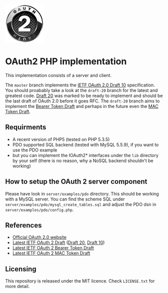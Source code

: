 ![OAuth 2 logo](Icon.png "OAuth 2 logo")
# OAuth2 PHP implementation
This implementation consists of a server and client.

The `master` branch implements the [IETF OAuth 2.0 Draft 10](http://tools.ietf.org/html/draft-ietf-oauth-v2-10) specification. You should proabably take a look at the `draft-20` branch for the latest and greatest code. [Draft 20](http://tools.ietf.org/html/draft-ietf-oauth-v2-20) was marked to be ready to implement and should be the last draft of OAuth 2.0 before it goes RFC. The `draft-20` branch aims to implement the [Bearer Token Draft](http://tools.ietf.org/html/draft-ietf-oauth-v2-bearer) and perhaps in the future even the [MAC Token Draft](http://tools.ietf.org/html/draft-hammer-oauth-v2-mac-token).

## Requirments
* A recent version of PHP5 (tested on PHP 5.3.5)
* PDO supported SQL backend (tested with MySQL 5.5.9), if you want to use the PDO example
 * but you can implement the IOAuth2* interfaces under the `lib` directory by your self (there is no reason, why a NoSQL backend shouldn't be working)

## How to setup the OAuth 2 server component
Please have look in  `server/examples/pdo` directory. This should be working with a MySQL server. You can find the scheme SQL under `server/examples/pdo/mysql_create_tables.sql` and adjust the PDO dsn in `server/examples/pdo/config.php`.

## References
* [Official OAuth 2.0 website](http://oauth.net/2/)
* [Latest IETF OAuth 2 Draft](http://tools.ietf.org/html/draft-ietf-oauth-v2) ([Draft 20](http://tools.ietf.org/html/draft-ietf-oauth-v2-20), [Draft 10](http://tools.ietf.org/html/draft-ietf-oauth-v2-10))
* [Latest IETF OAuth 2 Bearer Token Draft](http://tools.ietf.org/html/draft-ietf-oauth-v2-bearer)
* [Latest IETF OAuth 2 MAC Token Draft](http://tools.ietf.org/html/draft-hammer-oauth-v2-mac-token)

## Licensing
This repository is released under the MIT licence. Check `LICENSE.txt` for more detail.